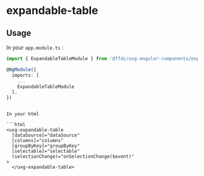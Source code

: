 # expandable-table

## Usage

In your `app.module.ts` :

```ts
import { ExpandableTableModule } from '@ffdc/uxg-angular-components/expandable-table';

@NgModule({
  imports: [
    ...
    ExpandableTableModule
  ],
})
```

````

In your html

```html
<uxg-expandable-table
  [dataSource]="dataSource"
  [columns]="columns"
  [groupByKey]="groupByKey"
  [selectable]="selectable"
  (selectionChange)="onSelectionChange($event)"
>
  </uxg-expandable-table>
````

